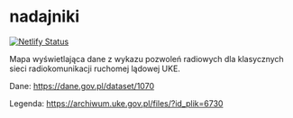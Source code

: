 # nadajniki

[![Netlify Status](https://api.netlify.com/api/v1/badges/c0bd9134-1540-47c5-b785-6cce698465f8/deploy-status)](https://app.netlify.com/sites/wonderful-heisenberg-4bd40f/deploys)

Mapa wyświetlająca dane z wykazu pozwoleń radiowych dla klasycznych sieci radiokomunikacji ruchomej lądowej UKE.

Dane:
https://dane.gov.pl/dataset/1070

Legenda:
https://archiwum.uke.gov.pl/files/?id_plik=6730
